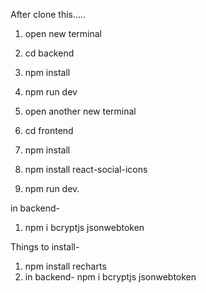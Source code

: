 After clone this.....

1. open new terminal
2. cd backend
3. npm install
4. npm run dev

5. open another new terminal
6. cd frontend
7. npm install
8. npm install react-social-icons
9. npm run dev.

in backend-

1.  npm i bcryptjs jsonwebtoken

Things to install-

1. npm install recharts
2. in backend- npm i bcryptjs jsonwebtoken
